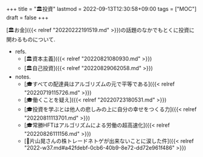 +++
title = "🏛投資"
lastmod = 2022-09-13T12:30:58+09:00
tags = ["MOC"]
draft = false
+++

[🏛お金]({{< relref "20220222191519.md" >}})の話題のなかでもとくに投資に関わるものについて.

-   refs.
    -   [🏛資本主義]({{< relref "20220821080930.md" >}})
    -   [🏛自己投資]({{< relref "20220829062058.md" >}})
-   notes.
    -   [🎓すべての配達員はアルゴリズムの元で平等である]({{< relref "20220719115726.md" >}})
    -   [🎓働くことを疑え]({{< relref "20220723180531.md" >}})
    -   [🎓投資を学ぶとは他人の悲しみの上に自分の幸せをつくる力]({{< relref "20220811113701.md" >}})
    -   [🎓常勝HFTはアルゴリズムによる労働の超高速化]({{< relref "20220826111156.md" >}})
    -   [💭片山晃さんの株トレードネトゲが出来ないことに涙した件]({{< relref "2022-w37.md#a42fdebf-0cb6-40b9-8e72-dd72e961f486" >}})
